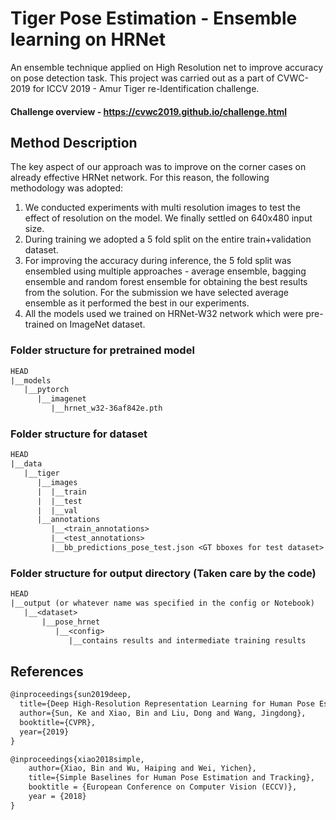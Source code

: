 # Tiger Pose Estimation - Ensemble learning on HRNet
An ensemble technique applied on High Resolution net to improve accuracy on pose detection task.
This project was carried out as a part of CVWC-2019 for ICCV 2019 - Amur Tiger re-Identification challenge.

#### Challenge overview - https://cvwc2019.github.io/challenge.html

## Method Description
The key aspect of our approach was to improve on the corner cases on already effective HRNet network. For this reason, the following methodology was adopted:
1. We conducted experiments with multi resolution images to test the effect of resolution on      the model. We finally settled on 640x480 input size. 
2. During training we adopted a 5 fold split on the entire train+validation dataset. 
3. For improving the accuracy during inference, the 5 fold split was ensembled using multiple      approaches - average ensemble, bagging  ensemble and random forest ensemble for obtaining      the best results from the solution. For the submission we have selected average ensemble as    it performed the best in our experiments.
4. All the models used we trained on HRNet-W32 network which were pre-trained on ImageNet          dataset.

### Folder structure for pretrained model
```diff
HEAD
|__models
   |__pytorch
      |__imagenet
         |__hrnet_w32-36af842e.pth
```
### Folder structure for dataset
```diff
HEAD
|__data
   |__tiger
      |__images
      |  |__train
      |  |__test
      |  |__val
      |__annotations
         |__<train_annotations>
         |__<test_annotations>
         |__bb_predictions_pose_test.json <GT bboxes for test dataset>
```
### Folder structure for output directory (Taken care by the code)
```diff
HEAD
|__output (or whatever name was specified in the config or Notebook)
   |__<dataset>
       |__pose_hrnet
          |__<config>
             |__contains results and intermediate training results
```

## References
```diff
@inproceedings{sun2019deep,
  title={Deep High-Resolution Representation Learning for Human Pose Estimation},
  author={Sun, Ke and Xiao, Bin and Liu, Dong and Wang, Jingdong},
  booktitle={CVPR},
  year={2019}
}

@inproceedings{xiao2018simple,
    author={Xiao, Bin and Wu, Haiping and Wei, Yichen},
    title={Simple Baselines for Human Pose Estimation and Tracking},
    booktitle = {European Conference on Computer Vision (ECCV)},
    year = {2018}
}
```
